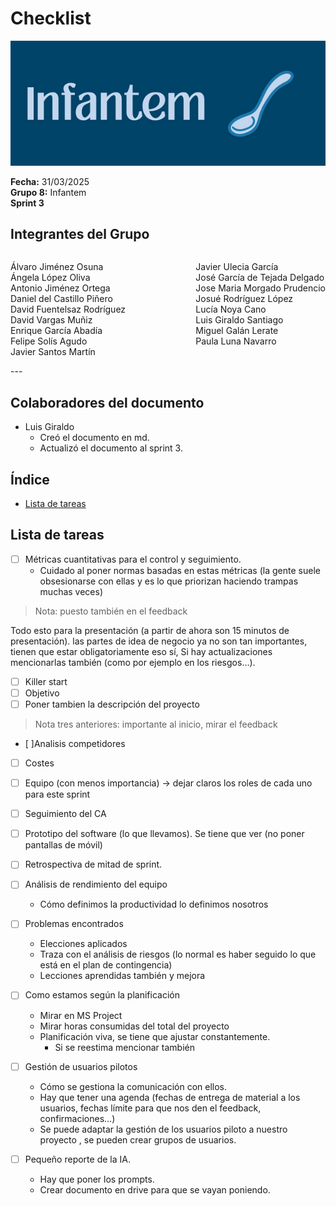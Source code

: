 # Checklist

![Portada](../../images/Infantem.png)


**Fecha:** 31/03/2025  
**Grupo 8:** Infantem  
**Sprint 3**

## Integrantes del Grupo
<div style="display: flex; justify-content: space-between; gap: 2px;">
  <div>
    <ul style="padding-left: 0; list-style: none;">
      <li>Álvaro Jiménez Osuna</li>
      <li>Ángela López Oliva</li>
      <li>Antonio Jiménez Ortega</li>
      <li>Daniel del Castillo Piñero</li>
      <li>David Fuentelsaz Rodríguez</li>
      <li>David Vargas Muñiz</li>
      <li>Enrique García Abadía</li>
      <li>Felipe Solís Agudo</li>
      <li>Javier Santos Martín</li>
    </ul>
  </div>

  <div>
    <ul style="padding-left: 0; list-style: none;">
    <li>Javier Ulecia García</li>
      <li>José García de Tejada Delgado</li>
      <li>Jose Maria Morgado Prudencio</li>
      <li>Josué Rodríguez López</li>
      <li>Lucía Noya Cano</li>
      <li>Luis Giraldo Santiago</li>
      <li>Miguel Galán Lerate</li>
      <li>Paula Luna Navarro</li>
    </ul>
  </div>
</div>
---

## Colaboradores del documento

- Luis Giraldo  
  - Creó el documento en md.
  - Actualizó el documento al sprint 3.

## Índice
- [Lista de tareas](#lista-de-tareas)


## Lista de tareas

- [ ] Métricas cuantitativas para el control y seguimiento.  
  - Cuidado al poner normas basadas en estas métricas (la gente suele obsesionarse con ellas y es lo que priorizan haciendo trampas muchas veces)
> Nota: puesto también en el feedback

Todo esto para la presentación (a partir de ahora son 15 minutos de presentación). las partes de idea de negocio ya no son tan importantes, tienen que estar obligatoriamente eso sí, Si hay actualizaciones mencionarlas también (como por ejemplo en los riesgos…).

- [ ] Killer start  
- [ ] Objetivo  
- [ ] Poner tambien la descripción del proyecto  
> Nota tres anteriores: importante al inicio, mirar el feedback

- [ ]Analisis competidores  
- [ ] Costes  
- [ ] Equipo (con menos importancia) -> dejar claros los roles de cada uno para este sprint  
- [ ] Seguimiento del CA  
- [ ] Prototipo del software (lo que llevamos). Se tiene que ver (no poner pantallas de móvil)  
- [ ] Retrospectiva de mitad de sprint.  
- [ ] Análisis de rendimiento del equipo
  - Cómo definimos la productividad lo definimos nosotros

- [ ] Problemas encontrados
  - Elecciones aplicados
  - Traza con el análisis de riesgos (lo normal es haber seguido lo que está en el plan de contingencia)
  - Lecciones aprendidas también y mejora
  
- [ ] Como estamos según la planificación  
  - Mirar en MS Project
  - Mirar horas consumidas del total del proyecto
  - Planificación viva, se tiene que ajustar constantemente.
    - Si se reestima mencionar también

- [ ] Gestión de usuarios pilotos 
  - Cómo se gestiona la comunicación con ellos.
  - Hay que tener una agenda (fechas de entrega de material a los usuarios, fechas límite para que nos den el feedback, confirmaciones…)
  - Se puede adaptar la gestión de los usuarios piloto a nuestro proyecto , se pueden crear grupos de usuarios.


- [ ] Pequeño reporte de la IA.  
  - Hay que poner los prompts.
  - Crear documento en drive para que se vayan poniendo.

